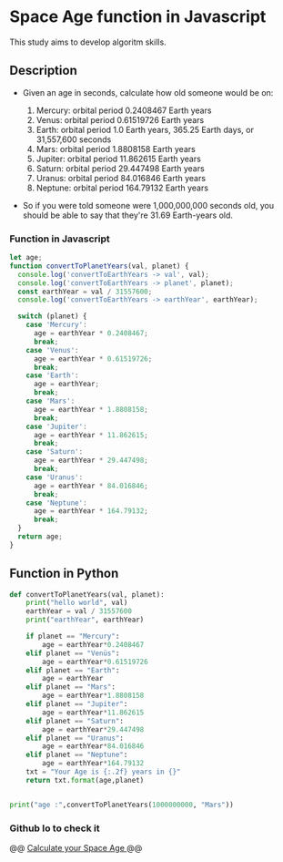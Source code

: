 # Space Age function in Javascript

This study aims to develop algoritm skills.

## Description

- Given an age in seconds, calculate how old someone would be on:
  1. Mercury: orbital period 0.2408467 Earth years
  2. Venus: orbital period 0.61519726 Earth years
  3. Earth: orbital period 1.0 Earth years, 365.25 Earth days, or 31,557,600 seconds
  4. Mars: orbital period 1.8808158 Earth years
  5. Jupiter: orbital period 11.862615 Earth years
  6. Saturn: orbital period 29.447498 Earth years
  7. Uranus: orbital period 84.016846 Earth years
  8. Neptune: orbital period 164.79132 Earth years

- So if you were told someone were 1,000,000,000 seconds old, you should be able to say that they're 31.69 Earth-years old. 



### Function in Javascript
```javascript
let age;
function convertToPlanetYears(val, planet) {
  console.log('convertToEarthYears -> val', val);
  console.log('convertToEarthYears -> planet', planet);
  const earthYear = val / 31557600;
  console.log('convertToEarthYears -> earthYear', earthYear);

  switch (planet) {
    case 'Mercury':
      age = earthYear * 0.2408467;
      break;
    case 'Venus':
      age = earthYear * 0.61519726;
      break;
    case 'Earth':
      age = earthYear;
      break;
    case 'Mars':
      age = earthYear * 1.8808158;
      break;
    case 'Jupiter':
      age = earthYear * 11.862615;
      break;
    case 'Saturn':
      age = earthYear * 29.447498;
      break;
    case 'Uranus':
      age = earthYear * 84.016846;
      break;
    case 'Neptune':
      age = earthYear * 164.79132;
      break;
  }
  return age;
}
```
## Function in Python
```python
def convertToPlanetYears(val, planet):
    print("hello world", val)
    earthYear = val / 31557600
    print("earthYear", earthYear)

    if planet == "Mercury":
        age = earthYear*0.2408467
    elif planet == "Venüs":
        age = earthYear*0.61519726
    elif planet == "Earth":
        age = earthYear
    elif planet == "Mars":
        age = earthYear*1.8808158
    elif planet == "Jupiter":
        age = earthYear*11.862615
    elif planet == "Saturn":
        age = earthYear*29.447498
    elif planet == "Uranus":
        age = earthYear*84.016846
    elif planet == "Neptune":
        age = earthYear*164.79132
    txt = "Your Age is {:.2f} years in {}"
    return txt.format(age,planet)


print("age :",convertToPlanetYears(1000000000, "Mars"))
```

### Github Io to check it

@@ [Calculate your Space Age ](https://code-code-team.github.io/CC0007--SPACE-AGE/) @@
